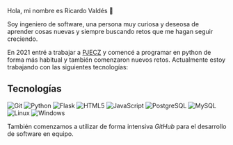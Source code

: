 Hola, mi nombre es Ricardo Valdés 👋

Soy ingeniero de software, una persona muy curiosa y deseosa de aprender cosas nuevas y siempre buscando retos que me hagan seguir creciendo.

En 2021 entré a trabajar a [PJECZ](@PJECZ) y comencé a programar en python de forma más habitual y también comenzaron nuevos retos. Actualmente estoy trabajando con las siguientes tecnologías:

## Tecnologías
![Git](https://img.shields.io/badge/Git-F05032?style=for-the-badge&logo=git&logoColor=white)
![Python](https://img.shields.io/badge/Python-f7df1e?style=for-the-badge&logo=python&logoColor=007396)
![Flask](https://img.shields.io/badge/Flask-000000?style=for-the-badge&logo=flask&logoColor=white)
![HTML5](https://img.shields.io/badge/HTML5-E34F26?style=for-the-badge&logo=html5&logoColor=white)
![JavaScript](https://img.shields.io/badge/JavaScript-F7DF1E?style=for-the-badge&logo=javascript&logoColor=black)
![PostgreSQL](https://img.shields.io/badge/PostgreSQL-316192?style=for-the-badge&logo=postgresql&logoColor=white)
![MySQL](https://img.shields.io/badge/MySQL-368CCB?style=for-the-badge&logo=mysql&logoColor=white)
![Linux](https://img.shields.io/badge/Linux-FCC624?style=for-the-badge&logo=linux&logoColor=black)
![Windows](https://img.shields.io/badge/Windows-0078D6?style=for-the-badge&logo=windows&logoColor=white)

También comenzamos a utilizar de forma intensiva *GitHub* para el desarrollo de software en equipo.
